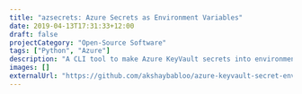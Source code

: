 ```yaml
---
title: "azsecrets: Azure Secrets as Environment Variables"
date: 2019-04-13T17:31:33+12:00
draft: false
projectCategory: "Open-Source Software"
tags: ["Python", "Azure"]
description: "A CLI tool to make Azure KeyVault secrets into environment variables."
images: []
externalUrl: "https://github.com/akshaybabloo/azure-keyvault-secret-env"
---
```

